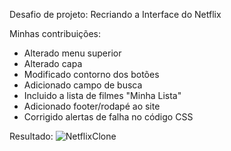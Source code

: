 Desafio de projeto:
Recriando a Interface do Netflix

Minhas contribuições:
- Alterado menu superior
- Alterado capa
- Modificado contorno dos botões
- Adicionado campo de busca
- Incluido a lista de filmes "Minha Lista"
- Adicionado footer/rodapé ao site
- Corrigido alertas de falha no código CSS

Resultado:
![NetflixClone](https://user-images.githubusercontent.com/5865831/165441388-dff6383d-ce7b-40c7-87da-ef0dae4f1b2c.png)
